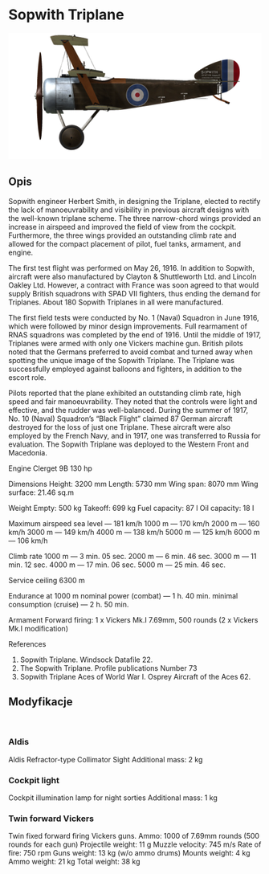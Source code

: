 ﻿# Sopwith Triplane

![soptriplane](../images/soptriplane.png)

## Opis

Sopwith engineer Herbert Smith, in designing the Triplane, elected to rectify the lack of manoeuvrability and visibility in previous aircraft designs with the well-known triplane scheme. The three narrow-chord wings provided an increase in airspeed and improved the field of view from the cockpit. Furthermore, the three wings provided an outstanding climb rate and allowed for the compact placement of pilot, fuel tanks, armament, and engine.

The first test flight was performed on May 26, 1916. In addition to Sopwith, aircraft were also manufactured by Clayton & Shuttleworth Ltd. and Lincoln Oakley Ltd. However, a contract with France was soon agreed to that would supply British squadrons with SPAD VII fighters, thus ending the demand for Triplanes. About 180 Sopwith Triplanes in all were manufactured.

The first field tests were conducted by No. 1 (Naval) Squadron in June 1916, which were followed by minor design improvements. Full rearmament of RNAS squadrons was completed by the end of 1916. Until the middle of 1917, Triplanes were armed with only one Vickers machine gun. British pilots noted that the Germans preferred to avoid combat and turned away when spotting the unique image of the Sopwith Triplane. The Triplane was successfully employed against balloons and fighters, in addition to the escort role.

Pilots reported that the plane exhibited an outstanding climb rate, high speed and fair manoeuvrability. They noted that the controls were light and effective, and the rudder was well-balanced. During the summer of 1917, No. 10 (Naval) Squadron’s “Black Flight” claimed 87 German aircraft destroyed for the loss of just one Triplane. These aircraft were also employed by the French Navy, and in 1917, one was transferred to Russia for evaluation. The Sopwith Triplane was deployed to the Western Front and Macedonia.


Engine
Clerget 9B 130 hp

Dimensions
Height: 3200 mm
Length: 5730 mm
Wing span: 8070 mm
Wing surface: 21.46 sq.m

Weight
Empty: 500 kg
Takeoff: 699 kg
Fuel capacity: 87 l
Oil capacity: 18 l

Maximum airspeed
sea level — 181 km/h
1000 m — 170 km/h
2000 m — 160 km/h
3000 m — 149 km/h
4000 m — 138 km/h
5000 m — 125 km/h
6000 m — 106 km/h

Climb rate
1000 m —  3 min. 05 sec.
2000 m —  6 min. 46 sec.
3000 m — 11 min. 12 sec.
4000 m — 17 min. 06 sec.
5000 m — 25 min. 46 sec.

Service ceiling 6300 m

Endurance at 1000 m
nominal power (combat) — 1 h. 40 min.
minimal consumption (cruise) — 2 h. 50 min.

Armament
Forward firing: 1 х Vickers Mk.I 7.69mm, 500 rounds (2 x Vickers Mk.I modification)

References
1) Sopwith Triplane. Windsock Datafile 22.
2) The Sopwith Triplane. Profile publications Number 73
3) Sopwith Triplane Aces of World War I. Osprey Aircraft of the Aces 62.

## Modyfikacje
﻿

### Aldis

Aldis Refractor-type Collimator Sight
Additional mass: 2 kg
﻿

### Cockpit light

Cockpit illumination lamp for night sorties
Additional mass: 1 kg
﻿

### Twin forward Vickers

Twin fixed forward firing Vickers guns.
Ammo: 1000 of 7.69mm rounds (500 rounds for each gun)
Projectile weight: 11 g
Muzzle velocity: 745 m/s
Rate of fire: 750 rpm
Guns weight: 13 kg (w/o ammo drums)
Mounts weight: 4 kg
Ammo weight: 21 kg
Total weight: 38 kg